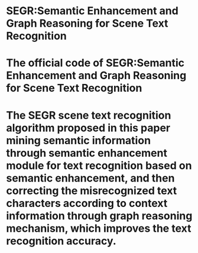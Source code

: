 # SEGR:Semantic Enhancement and Graph Reasoning for Scene Text Recognition
# The official code of SEGR:Semantic Enhancement and Graph Reasoning for Scene Text Recognition
# The SEGR scene text recognition algorithm proposed in this paper mining semantic information through semantic enhancement module for text recognition based on semantic enhancement, and then correcting the misrecognized text characters according to context information through graph reasoning mechanism, which improves the text recognition accuracy.  
